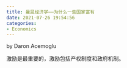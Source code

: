 ```yaml
---
title: 曼昆经济学——为什么一些国家富有
date: 2021-07-26 19:54:56
categories:
- Economics
---
```

by Daron Acemoglu



激励是最重要的，激励包括产权制度和政府机制。